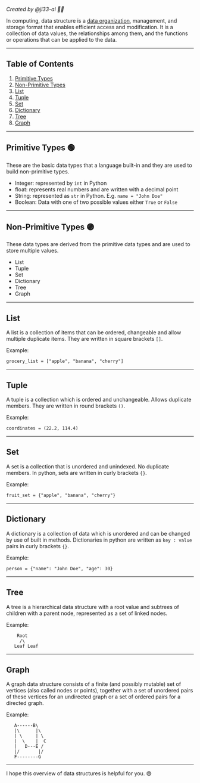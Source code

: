 
_Created by @jl33-ai 👦🏻_

In computing, data structure is a [data organization](https://en.wikipedia.org/wiki/Data_structure), management, and storage format that enables efficient access and modification. It is a collection of data values, the relationships among them, and the functions or operations that can be applied to the data.

---

## Table of Contents 
1. [Primitive Types](#Primitive-Types)
2. [Non-Primitive Types](#Non-Primitive-Types)
3. [List](#List)
4. [Tuple](#Tuple)
5. [Set](#Set)
6. [Dictionary](#Dictionary)
7. [Tree](#Tree)
8. [Graph](#Graph)
---

## Primitive Types 🟢

These are the basic data types that a language built-in and they are used to build non-primitive types.

- Integer: represented by `int` in Python
- float: represents real numbers and are written with a decimal point
- String: represented as `str` in Python. E.g. `name = "John Doe"`
- Boolean: Data with one of two possible values either `True` or `False`

---

## Non-Primitive Types 🟣

These data types are derived from the primitive data types and are used to store multiple values.

- List
- Tuple
- Set
- Dictionary
- Tree
- Graph

---

## List

A list is a collection of items that can be ordered, changeable and allow multiple duplicate items. They are written in square brackets `[]`.

Example:
```
grocery_list = ["apple", "banana", "cherry"]
```
---

## Tuple

A tuple is a collection which is ordered and unchangeable. Allows duplicate members. They are written in round brackets `()`. 

Example:
```  
coordinates = (22.2, 114.4)
```
---

## Set

A set is a collection that is unordered and unindexed. No duplicate members. In python, sets are written in curly brackets `{}`.

Example:
```  
fruit_set = {"apple", "banana", "cherry"}
```
---

## Dictionary

A dictionary is a collection of data which is unordered and can be changed by use of built in methods. Dictionaries in python are written as `key : value` pairs in curly brackets `{}`.
   
Example:
```  
person = {"name": "John Doe", "age": 30}
```
---

## Tree

A tree is a hierarchical data structure with a root value and subtrees of children with a parent node, represented as a set of linked nodes.

Example:

```
    Root
     /\
   Leaf Leaf
```
---

## Graph

A graph data structure consists of a finite (and possibly mutable) set of vertices (also called nodes or points), together with a set of unordered pairs of these vertices for an undirected graph or a set of ordered pairs for a directed graph.

Example:

```
   A------B\
   |\      |\  
   | \     | \
   |  \    |  C
   |   D---E /
   |/       |/
   F--------G
```
---

I hope this overview of data structures is helpful for you. 😄
